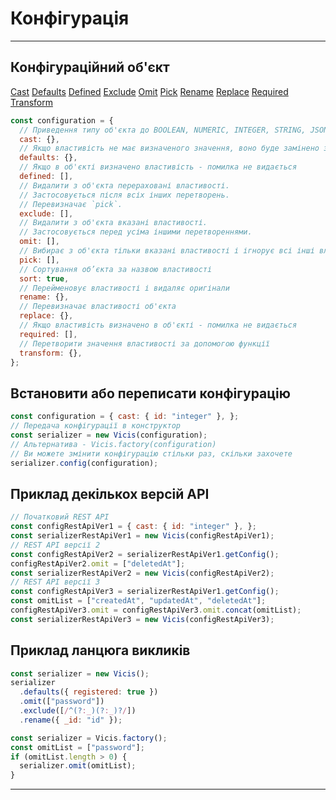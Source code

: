 # Конфігурація

---

## Конфігураційний об'єкт

[Cast](/ua/cast.md) [Defaults](/ua/defaults.md) [Defined](/ua/defined.md) [Exclude](/ua/exclude.md) [Omit](/ua/omit.md) [Pick](/ua/pick.md) [Rename](/ua/rename.md) [Replace](/ua/replace.md) [Required](/ua/required.md) [Transform](/ua/transform.md)

```js
const configuration = {
  // Приведення типу об'єкта до BOOLEAN, NUMERIC, INTEGER, STRING, JSON
  cast: {},
  // Якщо властивість не має визначеного значення, воно буде замінено значенням з конфігурації
  defaults: {},
  // Якщо в об'єкті визначено властивість - помилка не видається
  defined: [],
  // Видалити з об'єкта перераховані властивості.
  // Застосовується після всіх інших перетворень.
  // Перевизначає `pick`.
  exclude: [],
  // Видалити з об'єкта вказані властивості.
  // Застосовується перед усіма іншими перетвореннями.
  omit: [],
  // Вибирає з об'єкта тільки вказані властивості і ігнорує всі інші властивості
  pick: [],
  // Сортування об’єкта за назвою властивості
  sort: true,
  // Перейменовує властивості і видаляє оригінали
  rename: {},
  // Перевизначає властивості об'єкта
  replace: {},
  // Якщо властивість визначено в об'єкті - помилка не видається
  required: [],
  // Перетворити значення властивості за допомогою функції
  transform: {},
};
```

## Встановити або переписати конфігурацію

```js
const configuration = { cast: { id: "integer" }, };
// Передача конфігурації в конструктор
const serializer = new Vicis(configuration);
// Альтернатива - Vicis.factory(configuration)
// Ви можете змінити конфігурацію стільки раз, скільки захочете
serializer.config(configuration);
```

## Приклад декількох версій API

```js
// Початковий REST API
const configRestApiVer1 = { cast: { id: "integer" }, };
const serializerRestApiVer1 = new Vicis(configRestApiVer1);
// REST API версії 2
const configRestApiVer2 = serializerRestApiVer1.getConfig();
configRestApiVer2.omit = ["deletedAt"];
const serializerRestApiVer2 = new Vicis(configRestApiVer2);
// REST API версії 3
const configRestApiVer3 = serializerRestApiVer1.getConfig();
const omitList = ["createdAt", "updatedAt", "deletedAt"];
configRestApiVer3.omit = configRestApiVer3.omit.concat(omitList);
const serializerRestApiVer3 = new Vicis(configRestApiVer3);
```

## Приклад ланцюга викликів

```js
const serializer = new Vicis();
serializer
  .defaults({ registered: true })
  .omit(["password"])
  .exclude([/^(?:_)(?:_)?/])
  .rename({ _id: "id" });
```

```js
const serializer = Vicis.factory();
const omitList = ["password"];
if (omitList.length > 0) {
  serializer.omit(omitList);
}
```

---
